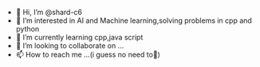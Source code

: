 - 👋 Hi, I’m @shard-c6
- 👀 I’m interested in AI and Machine learning,solving problems in cpp and python
- 🌱 I’m currently learning cpp,java script
- 💞️ I’m looking to collaborate on ...
- 📫 How to reach me ...(i guess no need to💯)

<!---
shard-c6/shard-c6 is a ✨ special ✨ repository because its `README.md` (this file) appears on your GitHub profile.
You can click the Preview link to take a look at your changes.
--->
